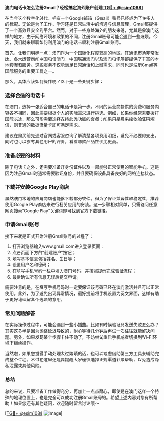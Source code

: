 **澳门电话卡怎么注册Gmail？轻松搞定海外账户创建[[TG💪+ @esim1088](https://t.me/s/esim1088)]**

在当今这个数字化时代，拥有一个Google邮箱（Gmail）账号已经成为了许多人的标配。无论是为了工作、学习还是日常生活中的沟通与信息管理，Gmail都提供了一个高效且安全的平台。然而，对于一些身处海外的朋友来说，尤其是像澳门这样的地方，由于网络环境和政策的不同，注册Gmail账号可能会遇到一些麻烦。今天，我们就来聊聊如何利用澳门的电话卡顺利注册Gmail账号。

首先，让我们明确一点：澳门作为一个国际化程度较高的地区，其通讯市场非常发达。各大运营商如中国电信澳门、中国联通澳门以及澳门电讯等都提供了丰富的本地套餐和服务。这些服务不仅能满足日常通话和上网需求，同时也是注册Gmail等国际服务的重要工具之一。

那么，具体应该如何操作呢？以下是一些关键步骤：

### **选择合适的电话卡**
在澳门，选择一张适合自己的电话卡是第一步。不同的运营商提供的资费和服务内容各不相同，因此需要根据个人的实际需求进行挑选。例如，如果你经常需要拨打国际长途，那么可能需要选择支持此类功能的套餐；如果只是用来接收验证码短信，则普通的数据流量卡即可满足需求。

建议在购买前先通过官网或客服咨询了解清楚各项费用明细，避免不必要的支出。同时也可以参考其他用户的评价，看看哪款产品性价比更高。

### **准备必要的材料**
除了电话卡之外，还需要准备好身份证件以及一部能够正常使用的智能手机。这是因为注册Gmail时通常需要验证身份，并且要确保设备具备良好的网络连接状态。

### **下载并安装Google Play商店**
虽然澳门本地的应用商店也能够下载部分软件，但为了保证兼容性和稳定性，推荐使用Google Play商店来进行相关应用的安装。这一步骤相对简单，只需访问任意网页搜索“Google Play”关键词即可找到官方下载链接。

### **申请Gmail账号**
接下来就是正式开始注册Gmail账号的过程了：
1. 打开浏览器输入www.gmail.com进入登录页面；
2. 点击页面下方的“创建账户”按钮；
3. 填写基本信息包括姓名、生日等；
4. 设置用户名和密码；
5. 在填写手机号码一栏中填入澳门号码，并按照提示完成验证流程；
6. 最后确认所有信息无误后提交申请。

需要注意的是，在填写手机号码时一定要保证该号码已经在澳门激活并且可以正常使用。此外，为了避免出现异常情况，最好提前将手机设置为英文界面，这样有助于更好地理解各个选项的意思。

### **常见问题解答**
在实际操作过程中，可能会遇到一些小插曲。比如有时候验证码发送失败怎么办？其实这多半是因为网络延迟导致的，耐心等待几分钟后再试一次往往就能解决问题。另外，如果发现某个步骤卡住不动了，不妨尝试重启手机或者切换到Wi-Fi环境下继续操作。

当然啦，如果您觉得手动处理太过繁琐的话，也可以考虑借助第三方工具来辅助完成整个过程。不过在这里还是要提醒大家谨慎选择正规渠道获取帮助，以免造成隐私泄露或其他风险。

### **总结**
总的来说，只要准备工作做得充分，再加上一点点耐心，即使是在澳门这样一个特殊的地理位置上，也是完全可以成功注册Gmail账号的。希望上述内容对您有所帮助！如果您还有其他疑问，欢迎随时留言讨论哦～

[[TG💪+ @esim1088](https://t.me/s/esim1088) ![Image](https://i.postimg.cc/4NQfJmqS/Snipaste-2025-05-13-00-14-12.png)]